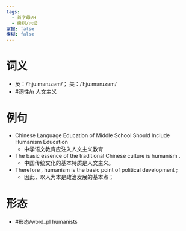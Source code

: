 ```yaml
---
tags:
  - 首字母/H
  - 级别/六级
掌握: false
模糊: false
---
```

# 词义
- 英：/ˈhjuːmənɪzəm/； 美：/ˈhjuːmənɪzəm/
- #词性/n  人文主义
# 例句
- Chinese Language Education of Middle School Should Include Humanism Education
	- 中学语文教育应注入人文主义教育
- The basic essence of the traditional Chinese culture is humanism .
	- 中国传统文化的基本特质是人文主义。
- Therefore , humanism is the basic point of political development ;
	- 因此，以人为本是政治发展的基本点；
# 形态
- #形态/word_pl humanists
